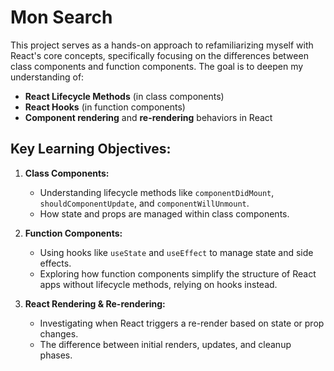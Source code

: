 # Mon Search

This project serves as a hands-on approach to refamiliarizing myself with React's core concepts, specifically focusing on the differences between class components and function components. The goal is to deepen my understanding of:

- **React Lifecycle Methods** (in class components)
- **React Hooks** (in function components)
- **Component rendering** and **re-rendering** behaviors in React

## Key Learning Objectives:

1. **Class Components:**
   - Understanding lifecycle methods like `componentDidMount`, `shouldComponentUpdate`, and `componentWillUnmount`.
   - How state and props are managed within class components.
   
2. **Function Components:**
   - Using hooks like `useState` and `useEffect` to manage state and side effects.
   - Exploring how function components simplify the structure of React apps without lifecycle methods, relying on hooks instead.

3. **React Rendering & Re-rendering:**
   - Investigating when React triggers a re-render based on state or prop changes.
   - The difference between initial renders, updates, and cleanup phases.